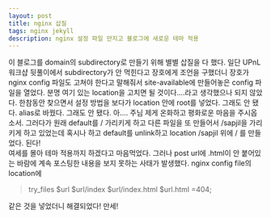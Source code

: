 ```yaml
---
layout: post
title: nginx 삽질
tags: nginx jekyll
description: nginx 설정 파일 만지고 블로그에 새로운 테마 적용
---
```

이 블로그를 domain의 subdirectory로 만들기 위해 별별 삽질을 다 했다. 일단 UPnL 워크샵 뒷풀이에서 subdirectory가 안 먹힌다고 장호에게 조언을 구했더니 장호가 nginx config 파일도 고쳐야 한다고 말해줘서 site-available에 만들어놓은 config 파일을 열었다. 분명 여기 있는 location을 고치면 될 것이다....라고 생각했으나 되지 않았다. 한참동안 찾으면서 설정 방법을 보다가 location 안에 root를 넣었다. 그래도 안 됐다. alias로 바꿨다. 그래도 안 됐다. 아.... 주님 제게 온화하고 평화로운 마음을 주시옵소서. 그러다가 원래 default를 / 가리키게 하고 다른 파일을 또 만들어서 /sapjil을 가리키게 하고 있었는데 혹시나 하고 default를 unlink하고 location /sapjil 위에 / 를 만들었다. 된다!<br>
여세를 몰아 테마 적용까지 하겠다고 마음먹었다. 그러나 post url에 .html이 안 붙어있는 바람에 계속 포스팅한 내용을 보지 못하는 사태가 발생했다. nginx config file의 location에

> try_files $url $url/index $url/index.html $url.html =404;

같은 것을 넣었더니 해결되었다! 만세!
